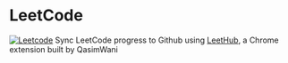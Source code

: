 # LeetCode
<a href="https://leetcode.com/jasminmay/" target="_blank"><img alt="Leetcode" src="https://img.shields.io/badge/-LeetCode-FFA116?style=for-the-badge&logo=LeetCode&logoColor=black"></a>
Sync LeetCode progress to Github using [LeetHub](https://github.com/QasimWani/LeetHub), a Chrome extension built by QasimWani
